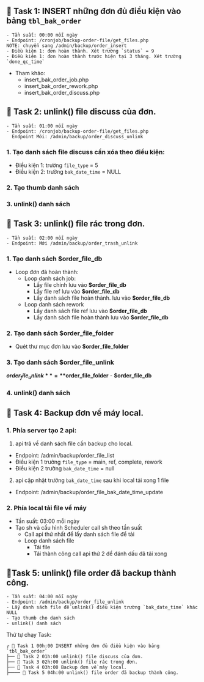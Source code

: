 ## 📌 Task 1: INSERT những đơn đủ điều kiện vào bảng `tbl_bak_order`

```
- Tần suất: 00:00 mỗi ngày
- Endpoint: /cronjob/backup-order-file/get_files.php
NOTE: chuyển sang /admin/backup/order_insert
- Điều kiện 1: đơn hoàn thành. Xét trường `status` = 9
- Điều kiện 1: đơn hoàn thành trước hiện tại 3 tháng. Xét trường `done_qc_time`
```

- Tham khảo:
  - insert_bak_order_job.php
  - insert_bak_order_rework.php
  - insert_bak_order_discuss.php

## 📌 Task 2: unlink() file discuss của đơn.

```
- Tần suất: 01:00 mỗi ngày
- Endpoint: /cronjob/backup-order-file/get_files.php
  Endpoint Mới: /admin/backup/order_discuss_unlink
```

### 1. Tạo danh sách file discuss cần xóa theo điều kiện:

- Điều kiện 1: trường `file_type` = 5
- Điều kiện 2: trường `bak_date_time` = NULL

### 2. Tạo thumb danh sách

### 3. unlink() danh sách

## 📌 Task 3: unlink() file rác trong đơn.

```
- Tần suất: 02:00 mỗi ngày
- Endpoint: Mới /admin/backup/order_trash_unlink
```

### 1. Tạo danh sách **$order_file_db**

- Loop đơn đã hoàn thành:
  - Loop danh sách job:
    - Lấy file chính lưu vào **$order_file_db**
    - Lấy file ref lưu vào **$order_file_db**
    - Lấy danh sách file hoàn thành. lưu vào **$order_file_db**
  - Loop danh sách rework
    - Lấy danh sách file ref lưu vào **$order_file_db**
    - Lấy danh sách file hoàn thành lưu vào **$order_file_db**

### 2. Tạo danh sách **$order_file_folder**

- Quét thư mục đơn lưu vào **$order_file_folder**

### 3. Tạo danh sách **$order_file_unlink**

**$order_file_unlink** = **$order_file_folder** - **$order_file_db**

### 4. unlink() danh sách

## 📌 Task 4: Backup đơn về máy local.

### 1. Phía server tạo 2 api:

1. api trả về danh sách file cần backup cho local.

- Endpoint: /admin/backup/order_file_list
- Điều kiện 1 trường `file_type` = main, ref, complete, rework
- Điều kiện 2 trường `bak_date_time` = null

2. api cập nhật trường `bak_date_time` sau khi local tải xong 1 file

- Endpoint: /admin/backup/order_file_bak_date_time_update

### 2. Phía local tải file về máy

- Tần suất: 03:00 mỗi ngày
- Tạo sh và cấu hình Scheduler call sh theo tần suất
  - Call api thứ nhất để lấy danh sách file để tải
  - Loop danh sách file
    - Tải file
    - Tải thành công call api thứ 2 để đánh dấu đã tải xong

## 📌Task 5: unlink() file order đã backup thành công.

```
- Tần suất: 04:00 mỗi ngày
- Endpoint: /admin/backup/order_file_unlink
- Lấy danh sách file để unlink() điều kiện trường `bak_date_time` khác NULL
- Tạo thumb cho danh sách
- unlink() danh sách
```

Thứ tự chạy Task:

```
┌ 📌 Task 1 00h:00 INSERT những đơn đủ điều kiện vào bảng `tbl_bak_order`
├── 📌 Task 2 01h:00 unlink() file discuss của đơn.
├── 📌 Task 3 02h:00 unlink() file rác trong đơn.
├── 📌 Task 4 03h:00 Backup đơn về máy local.
├──── 📌 Task 5 04h:00 unlink() file order đã backup thành công.

```
